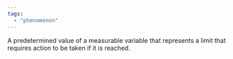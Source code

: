 ```yaml
---
tags:
  - "phenomenon"
---
```

A predetermined value of a measurable variable that represents a limit that requires action to be taken if it is reached.